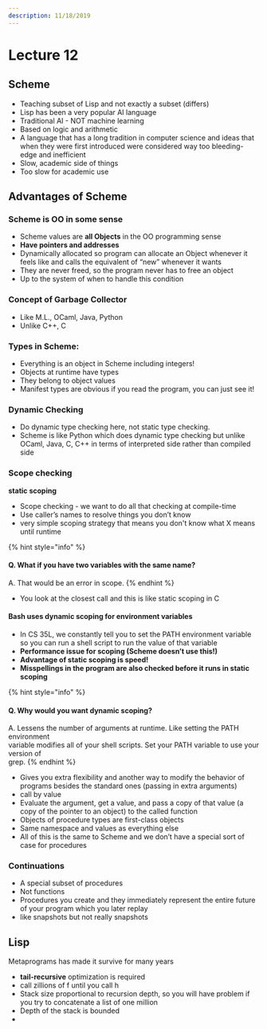 ```yaml
---
description: 11/18/2019
---
```


# Lecture 12

## Scheme

* Teaching subset of Lisp and not exactly a subset \(differs\)
* Lisp has been a very popular AI language
* Traditional AI - NOT machine learning
* Based on logic and arithmetic
* A language that has a long tradition in computer science and ideas that when they were first introduced were considered way too bleeding-edge and inefficient
* Slow, academic side of things
* Too slow for academic use

## Advantages of Scheme

### Scheme is OO in some sense

* Scheme values are **all Objects** in the OO programming sense
* **Have pointers and addresses**
* Dynamically allocated so program can allocate an Object whenever it feels like and calls the equivalent of “new” whenever it wants
* They are never freed, so the program never has to free an object
* Up to the system of when to handle this condition

### Concept of Garbage Collector

* Like M.L., OCaml, Java, Python
* Unlike C++, C

### Types in Scheme:

* Everything is an object in Scheme including integers!
* Objects at runtime have types
* They belong to object values
*  Manifest types are obvious if you read the program, you can just see it!

### Dynamic Checking 

* Do dynamic type checking here, not static type checking.
* Scheme is like Python which does dynamic type checking but unlike OCaml, Java, C, C++ in terms of interpreted side rather than compiled side

### Scope checking

**static scoping**

* Scope checking - we want to do all that checking at compile-time
* Use caller’s names to resolve things you don’t know
* very simple scoping strategy that means you don't know what X means until runtime

{% hint style="info" %}
#### Q. What if you have two variables with the same name?

A. That would be an error in scope.
{% endhint %}

* You look at the closest call and this is like static scoping in C

#### Bash uses dynamic scoping for environment variables

* In CS 35L, we constantly tell you to set the PATH environment variable so you can run a shell script to run the value of that variable
* **Performance issue for scoping \(Scheme doesn’t use this!\)**
* **Advantage of static scoping is speed!**
* **Misspellings in the program are also checked before it runs in static scoping**

{% hint style="info" %}
#### Q. Why would you want dynamic scoping?

A. Lessens the number of arguments at runtime. Like setting the PATH environment  
variable modifies all of your shell scripts. Set your PATH variable to use your version of  
grep.
{% endhint %}

* Gives you extra flexibility and another way to modify the behavior of programs besides the standard ones \(passing in extra arguments\)
* call by value
* Evaluate the argument, get a value, and pass a copy of that value \(a copy of the pointer to an object\) to the called function
* Objects of procedure types are first-class objects
* Same namespace and values as everything else
* All of this is the same to Scheme and we don’t have a special sort of case for procedures

### Continuations

* A special subset of procedures 
* Not functions
* Procedures you create and they immediately represent the entire future of your program which you later replay
* like snapshots but not really snapshots

## Lisp

Metaprograms has made it survive for many years

* **tail-recursive** optimization is required
* call zillions of f until you call h
* Stack size proportional to recursion depth, so you will have problem if you try to concatenate a list of one million
* Depth of the stack is bounded
* 
